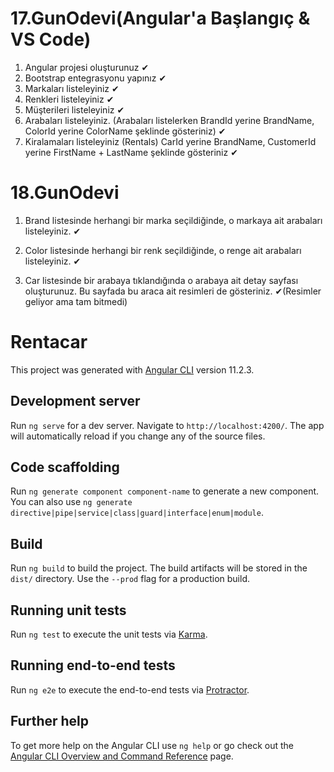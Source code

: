 # 17.GunOdevi(Angular'a Başlangıç & VS Code)
1. Angular projesi oluşturunuz ✔
2. Bootstrap entegrasyonu yapınız ✔
3. Markaları listeleyiniz ✔
4. Renkleri listeleyiniz ✔
5. Müşterileri listeleyiniz ✔
6. Arabaları listeleyiniz. (Arabaları listelerken BrandId yerine BrandName, ColorId yerine ColorName şeklinde gösteriniz) ✔
7. Kiralamaları listeleyiniz (Rentals) CarId yerine BrandName, CustomerId yerine FirstName + LastName şeklinde gösteriniz ✔

# 18.GunOdevi

1. Brand listesinde herhangi bir marka seçildiğinde, o markaya ait arabaları listeleyiniz. ✔

2. Color listesinde herhangi bir renk seçildiğinde, o renge ait arabaları listeleyiniz. ✔

3. Car listesinde bir arabaya tıklandığında o arabaya ait detay sayfası oluşturunuz. Bu sayfada bu araca ait resimleri de gösteriniz. ✔(Resimler geliyor ama tam bitmedi)



# Rentacar

This project was generated with [Angular CLI](https://github.com/angular/angular-cli) version 11.2.3.

## Development server

Run `ng serve` for a dev server. Navigate to `http://localhost:4200/`. The app will automatically reload if you change any of the source files.

## Code scaffolding

Run `ng generate component component-name` to generate a new component. You can also use `ng generate directive|pipe|service|class|guard|interface|enum|module`.

## Build

Run `ng build` to build the project. The build artifacts will be stored in the `dist/` directory. Use the `--prod` flag for a production build.

## Running unit tests

Run `ng test` to execute the unit tests via [Karma](https://karma-runner.github.io).

## Running end-to-end tests

Run `ng e2e` to execute the end-to-end tests via [Protractor](http://www.protractortest.org/).

## Further help

To get more help on the Angular CLI use `ng help` or go check out the [Angular CLI Overview and Command Reference](https://angular.io/cli) page.
